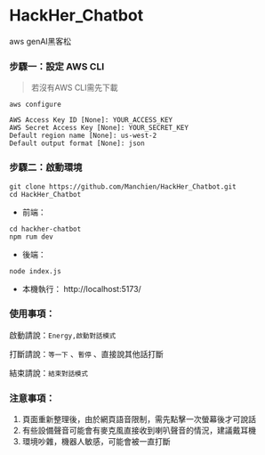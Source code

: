 # HackHer_Chatbot

aws genAI黑客松

### 步驟一：設定 AWS CLI

> 若沒有AWS CLI需先下載

```
aws configure
```

```
AWS Access Key ID [None]: YOUR_ACCESS_KEY
AWS Secret Access Key [None]: YOUR_SECRET_KEY
Default region name [None]: us-west-2
Default output format [None]: json
```

### 步驟二：啟動環境

```
git clone https://github.com/Manchien/HackHer_Chatbot.git
cd HackHer_Chatbot
```

* 前端：

```
cd hackher-chatbot
npm rum dev
```

* 後端：

```
node index.js
```

* 本機執行： http://localhost:5173/

### 使用事項：

啟動請說：`Energy,啟動對話模式`

打斷請說：`等一下` 、`暫停` 、直接說其他話打斷

結束請說：`結束對話模式`

### 注意事項：

1. 頁面重新整理後，由於網頁語音限制，需先點擊一次螢幕後才可說話
2. 有些設備聲音可能會有麥克風直接收到喇叭聲音的情況，建議戴耳機
3. 環境吵雜，機器人敏感，可能會被一直打斷
